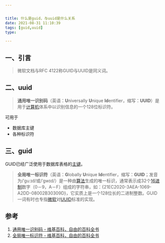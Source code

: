 ```yaml
---


title: 什么是guid，与uuid是什么关系
date: 2021-08-31 11:10:39
tags: [guid,uuid]
type:

---
```



## 一、引言

> 微软文档与RFC 4122称GUID与UUID是同义词。


## 二、uuid

> **通用唯一识别码**（英语：**U**niversally **U**nique **Id**entifier，缩写：**UUID**）是用于[计算机](https://zh.wikipedia.org/wiki/%E8%AE%A1%E7%AE%97%E6%9C%BA)体系中以识别信息的一个128位标识符。


可用于

- 数据库主键
- 各种标识符


## 三、guid

GUID已经广泛使用于数据库表格的[主键](https://zh.wikipedia.org/wiki/%E4%B8%BB%E9%94%AE)。

> **全局唯一标识符**（英语：**G**lobally **U**nique **Id**entifier，缩写：**GUID**；发音为/ˈɡuːɪd/或/ˈɡwɪd/）是一种由[算法](https://zh.wikipedia.org/wiki/%E7%AE%97%E6%B3%95)生成的唯一标识，通常表示成32个[16进制](https://zh.wikipedia.org/wiki/16%E9%80%B2%E4%BD%8D)数字（0－9，A－F）组成的字符串，如：{21EC2020-3AEA-1069-A2DD-08002B30309D}，它实质上是一个128位长的二进制整数。GUID一词有时也专指[微软](https://zh.wikipedia.org/wiki/%E5%BE%AE%E8%BD%AF)对[UUID](https://zh.wikipedia.org/wiki/UUID)标准的实现。



## 参考

1. [通用唯一识别码 - 维基百科，自由的百科全书](https://zh.wikipedia.org/wiki/%E9%80%9A%E7%94%A8%E5%94%AF%E4%B8%80%E8%AF%86%E5%88%AB%E7%A0%81)
2. [全局唯一标识符 - 维基百科，自由的百科全书](https://zh.wikipedia.org/wiki/%E5%85%A8%E5%B1%80%E5%94%AF%E4%B8%80%E6%A0%87%E8%AF%86%E7%AC%A6)
